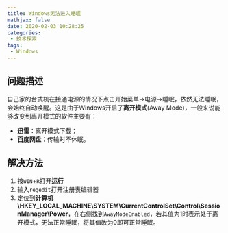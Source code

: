 ```yaml
---
title: Windows无法进入睡眠
mathjax: false
date: 2020-02-03 10:28:25
categories:
 - 技术探索
tags:
 - Windows
---
```


## 问题描述

自己家的台式机在接通电源的情况下点击开始菜单->电源->睡眠，依然无法睡眠，会始终自动唤醒。这是由于Windows开启了**离开模式**(Away Mode)，一般来说能够改变到离开模式的软件主要有：

- **迅雷**：离开模式下载；
- **百度网盘**：传输时不休眠。

## 解决方法

1. 按`WIN`+`R`打开**运行**
2. 输入`regedit`打开注册表编辑器
3. 定位到**计算机\HKEY_LOCAL_MACHINE\SYSTEM\CurrentControlSet\Control\SessionManager\Power**，在右侧找到`AwayModeEnabled`，若其值为1时表示处于离开模式，无法正常睡眠，将其值改为0即可正常睡眠。
